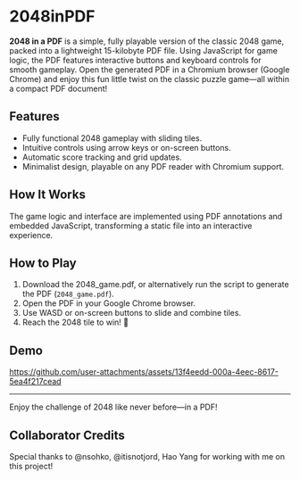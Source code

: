 # 2048inPDF

**2048 in a PDF** is a simple, fully playable version of the classic 2048 game, packed into a lightweight 15-kilobyte PDF file. Using JavaScript for game logic, the PDF features interactive buttons and keyboard controls for smooth gameplay. Open the generated PDF in a Chromium browser (Google Chrome) and enjoy this fun little twist on the classic puzzle game—all within a compact PDF document!

## Features
- Fully functional 2048 gameplay with sliding tiles.
- Intuitive controls using arrow keys or on-screen buttons.
- Automatic score tracking and grid updates.
- Minimalist design, playable on any PDF reader with Chromium support.

## How It Works

The game logic and interface are implemented using PDF annotations and embedded JavaScript, transforming a static file into an interactive experience.

## How to Play
1. Download the 2048_game.pdf, or alternatively run the script to generate the PDF (`2048_game.pdf`).
2. Open the PDF in your Google Chrome browser.
3. Use WASD or on-screen buttons to slide and combine tiles.
4. Reach the 2048 tile to win! 🎉

## Demo

https://github.com/user-attachments/assets/13f4eedd-000a-4eec-8617-5ea4f217cead

---

Enjoy the challenge of 2048 like never before—in a PDF!

## Collaborator Credits
Special thanks to @nsohko, @itisnotjord, Hao Yang for working with me on this project!
